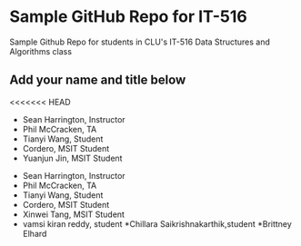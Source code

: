 # Sample GitHub Repo for IT-516

Sample Github Repo for students in CLU's IT-516 Data Structures and Algorithms class

## Add your name and title below
<<<<<<< HEAD

- Sean Harrington, Instructor
- Phil McCracken, TA
- Tianyi Wang, Student
- Cordero, MSIT Student
- Yuanjun Jin, MSIT Student
* Sean Harrington, Instructor
* Phil McCracken, TA
* Tianyi Wang, Student
* Cordero, MSIT Student
* Xinwei Tang, MSIT Student
* vamsi kiran reddy, student
*Chillara Saikrishnakarthik,student
*Brittney Elhard
